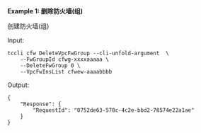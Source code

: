 **Example 1: 删除防火墙(组)**

创建防火墙(组)

Input: 

```
tccli cfw DeleteVpcFwGroup --cli-unfold-argument  \
    --FwGroupId cfwg-xxxxaaaaa \
    --DeleteFwGroup 0 \
    --VpcFwInsList cfwew-aaaabbbb
```

Output: 
```
{
    "Response": {
        "RequestId": "0752de63-570c-4c2e-bbd2-78574e22a1ae"
    }
}
```

